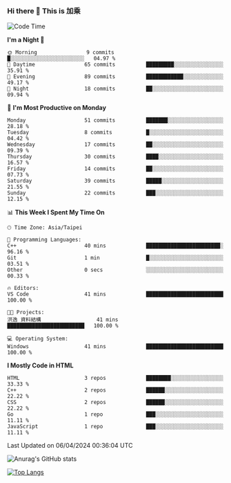 ### Hi there 👋 This is 加乘



<!--START_SECTION:waka-->
![Code Time](http://img.shields.io/badge/Code%20Time-65%20hrs%202%20mins-blue)

**I'm a Night 🦉** 

```text
🌞 Morning                9 commits           █░░░░░░░░░░░░░░░░░░░░░░░░   04.97 % 
🌆 Daytime                65 commits          █████████░░░░░░░░░░░░░░░░   35.91 % 
🌃 Evening                89 commits          ████████████░░░░░░░░░░░░░   49.17 % 
🌙 Night                  18 commits          ██░░░░░░░░░░░░░░░░░░░░░░░   09.94 % 
```
📅 **I'm Most Productive on Monday** 

```text
Monday                   51 commits          ███████░░░░░░░░░░░░░░░░░░   28.18 % 
Tuesday                  8 commits           █░░░░░░░░░░░░░░░░░░░░░░░░   04.42 % 
Wednesday                17 commits          ██░░░░░░░░░░░░░░░░░░░░░░░   09.39 % 
Thursday                 30 commits          ████░░░░░░░░░░░░░░░░░░░░░   16.57 % 
Friday                   14 commits          ██░░░░░░░░░░░░░░░░░░░░░░░   07.73 % 
Saturday                 39 commits          █████░░░░░░░░░░░░░░░░░░░░   21.55 % 
Sunday                   22 commits          ███░░░░░░░░░░░░░░░░░░░░░░   12.15 % 
```


📊 **This Week I Spent My Time On** 

```text
🕑︎ Time Zone: Asia/Taipei

💬 Programming Languages: 
C++                      40 mins             ████████████████████████░   96.16 % 
Git                      1 min               █░░░░░░░░░░░░░░░░░░░░░░░░   03.51 % 
Other                    0 secs              ░░░░░░░░░░░░░░░░░░░░░░░░░   00.33 % 

🔥 Editors: 
VS Code                  41 mins             █████████████████████████   100.00 % 

🐱‍💻 Projects: 
洪逸 資料結構                  41 mins             █████████████████████████   100.00 % 

💻 Operating System: 
Windows                  41 mins             █████████████████████████   100.00 % 
```

**I Mostly Code in HTML** 

```text
HTML                     3 repos             ████████░░░░░░░░░░░░░░░░░   33.33 % 
C++                      2 repos             ██████░░░░░░░░░░░░░░░░░░░   22.22 % 
CSS                      2 repos             ██████░░░░░░░░░░░░░░░░░░░   22.22 % 
Go                       1 repo              ███░░░░░░░░░░░░░░░░░░░░░░   11.11 % 
JavaScript               1 repo              ███░░░░░░░░░░░░░░░░░░░░░░   11.11 % 
```




 Last Updated on 06/04/2024 00:36:04 UTC
<!--END_SECTION:waka-->


![Anurag's GitHub stats](https://github-readme-stats.vercel.app/api?username=40436michael&show_icons=true)

[![Top Langs](https://github-readme-stats.vercel.app/api/top-langs/?username=40436michael&layout=compact)](https://github.com/anuraghazra/github-readme-stats)



<!--
**40436michael/40436michael** is a ✨ _special_ ✨ repository because its `README.md` (this file) appears on your GitHub profile.

Here are some ideas to get you started:

- 🔭 I’m currently working on ...
- 🌱 I’m currently learning ...
- 👯 I’m looking to collaborate on ...
- 🤔 I’m looking for help with ...
- 💬 Ask me about ...
- 📫 How to reach me: ...
- 😄 Pronouns: ...
- ⚡ Fun fact: ...
-->
